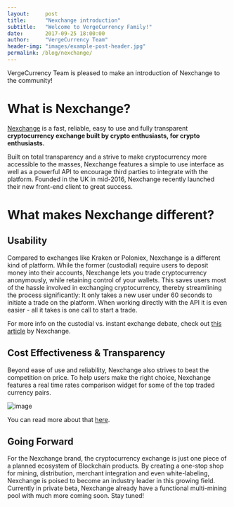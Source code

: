 ```yaml
---
layout:     post
title:      "Nexchange introduction"
subtitle:   "Welcome to VergeCurrency Family!"
date:       2017-09-25 18:00:00
author:     "VergeCurrency Team"
header-img: "images/example-post-header.jpg"
permalink: /blog/nexchange/
---
```


VergeCurrency Team is pleased to make an introduction of Nexchange to the community!

What is Nexchange?
============

[Nexchange](http://nexchange.io) is a fast, reliable, easy to use and fully transparent **cryptocurrency exchange built by crypto enthusiasts, for crypto enthusiasts.**

Built on total transparency and a strive to make cryptocurrency more accessible to the masses, Nexchange features a simple to use interface as well as a powerful API to encourage third parties to integrate with the platform. Founded in the UK in mid-2016, Nexchange recently launched their new front-end client to great success.

What makes Nexchange different?
============

Usability
-----------

Compared to exchanges like Kraken or Poloniex, Nexchange is a different kind of platform. While the former (custodial) require users to deposit money into their accounts, Nexchange lets you trade cryptocurrency anonymously, while retaining control of your wallets. This saves users most of the hassle involved in exchanging cryptocurrency, thereby streamlining the process significantly: It only takes a new user under 60 seconds to initiate a trade on the platform. When working directly with the API it is even easier - all it takes is one call to start a trade.

For more info on the custodial vs. instant exchange debate, check out [this article](https://medium.com/nexchange/still-using-custodial-exchanges-heres-why-you-might-reconsider-620e9367e7da) by Nexchange.

Cost Effectiveness & Transparency
------------

Beyond ease of use and reliability, Nexchange also strives to beat the competition on price. To help users make the right choice, Nexchange features a real time rates comparison widget for some of the top traded currency pairs.

![image]({{site.baseUrl}}/images/nexchangewidget.png "Comparison widget")

You can read more about that [here](https://medium.com/nexchange/be-smart-compare-your-rates-5a608ab901e0).

Going Forward
--------------

For the Nexchange brand, the cryptocurrency exchange is just one piece of a planned ecosystem of Blockchain products. By creating a one-stop shop for mining, distribution, merchant integration and even white-labeling, Nexchange is poised to become an industry leader in this growing field. Currently in private beta, Nexchange already have a functional multi-mining pool with much more coming soon. Stay tuned!

